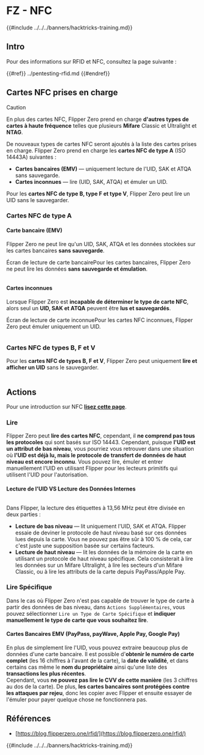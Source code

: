 # FZ - NFC

{{#include ../../../banners/hacktricks-training.md}}

## Intro <a href="#id-9wrzi" id="id-9wrzi"></a>

Pour des informations sur RFID et NFC, consultez la page suivante :

{{#ref}}
../pentesting-rfid.md
{{#endref}}

## Cartes NFC prises en charge <a href="#id-9wrzi" id="id-9wrzi"></a>

> [!CAUTION]
> En plus des cartes NFC, Flipper Zero prend en charge **d'autres types de cartes à haute fréquence** telles que plusieurs **Mifare** Classic et Ultralight et **NTAG**.

De nouveaux types de cartes NFC seront ajoutés à la liste des cartes prises en charge. Flipper Zero prend en charge les **cartes NFC de type A** (ISO 14443A) suivantes :

- **Cartes bancaires (EMV)** — uniquement lecture de l'UID, SAK et ATQA sans sauvegarde.
- **Cartes inconnues** — lire (UID, SAK, ATQA) et émuler un UID.

Pour les **cartes NFC de type B, type F et type V**, Flipper Zero peut lire un UID sans le sauvegarder.

### Cartes NFC de type A <a href="#uvusf" id="uvusf"></a>

#### Carte bancaire (EMV) <a href="#kzmrp" id="kzmrp"></a>

Flipper Zero ne peut lire qu'un UID, SAK, ATQA et les données stockées sur les cartes bancaires **sans sauvegarde**.

Écran de lecture de carte bancairePour les cartes bancaires, Flipper Zero ne peut lire les données **sans sauvegarde et émulation**.

<figure><img src="https://cdn.flipperzero.one/Monosnap_Miro_2022-08-17_12-26-31.png?auto=format&ixlib=react-9.1.1&h=916&w=2662" alt=""><figcaption></figcaption></figure>

#### Cartes inconnues <a href="#id-37eo8" id="id-37eo8"></a>

Lorsque Flipper Zero est **incapable de déterminer le type de carte NFC**, alors seul un **UID, SAK et ATQA** peuvent être **lus et sauvegardés**.

Écran de lecture de carte inconnuePour les cartes NFC inconnues, Flipper Zero peut émuler uniquement un UID.

<figure><img src="https://cdn.flipperzero.one/Monosnap_Miro_2022-08-17_12-27-53.png?auto=format&ixlib=react-9.1.1&h=932&w=2634" alt=""><figcaption></figcaption></figure>

### Cartes NFC de types B, F et V <a href="#wyg51" id="wyg51"></a>

Pour les **cartes NFC de types B, F et V**, Flipper Zero peut uniquement **lire et afficher un UID** sans le sauvegarder.

<figure><img src="https://archbee.imgix.net/3StCFqarJkJQZV-7N79yY/zBU55Fyj50TFO4U7S-OXH_screenshot-2022-08-12-at-182540.png?auto=format&ixlib=react-9.1.1&h=1080&w=2704" alt=""><figcaption></figcaption></figure>

## Actions

Pour une introduction sur NFC [**lisez cette page**](../pentesting-rfid.md#high-frequency-rfid-tags-13.56-mhz).

### Lire

Flipper Zero peut **lire des cartes NFC**, cependant, il **ne comprend pas tous les protocoles** qui sont basés sur ISO 14443. Cependant, puisque **l'UID est un attribut de bas niveau**, vous pourriez vous retrouver dans une situation où **l'UID est déjà lu, mais le protocole de transfert de données de haut niveau est encore inconnu**. Vous pouvez lire, émuler et entrer manuellement l'UID en utilisant Flipper pour les lecteurs primitifs qui utilisent l'UID pour l'autorisation.

#### Lecture de l'UID VS Lecture des Données Internes <a href="#reading-the-uid-vs-reading-the-data-inside" id="reading-the-uid-vs-reading-the-data-inside"></a>

<figure><img src="../../../images/image (217).png" alt=""><figcaption></figcaption></figure>

Dans Flipper, la lecture des étiquettes à 13,56 MHz peut être divisée en deux parties :

- **Lecture de bas niveau** — lit uniquement l'UID, SAK et ATQA. Flipper essaie de deviner le protocole de haut niveau basé sur ces données lues depuis la carte. Vous ne pouvez pas être sûr à 100 % de cela, car c'est juste une supposition basée sur certains facteurs.
- **Lecture de haut niveau** — lit les données de la mémoire de la carte en utilisant un protocole de haut niveau spécifique. Cela consisterait à lire les données sur un Mifare Ultralight, à lire les secteurs d'un Mifare Classic, ou à lire les attributs de la carte depuis PayPass/Apple Pay.

### Lire Spécifique

Dans le cas où Flipper Zero n'est pas capable de trouver le type de carte à partir des données de bas niveau, dans `Actions Supplémentaires`, vous pouvez sélectionner `Lire un Type de Carte Spécifique` et **indiquer manuellement** **le type de carte que vous souhaitez lire**.

#### Cartes Bancaires EMV (PayPass, payWave, Apple Pay, Google Pay) <a href="#emv-bank-cards-paypass-paywave-apple-pay-google-pay" id="emv-bank-cards-paypass-paywave-apple-pay-google-pay"></a>

En plus de simplement lire l'UID, vous pouvez extraire beaucoup plus de données d'une carte bancaire. Il est possible d'**obtenir le numéro de carte complet** (les 16 chiffres à l'avant de la carte), la **date de validité**, et dans certains cas même le **nom du propriétaire** ainsi qu'une liste des **transactions les plus récentes**.\
Cependant, vous **ne pouvez pas lire le CVV de cette manière** (les 3 chiffres au dos de la carte). De plus, **les cartes bancaires sont protégées contre les attaques par rejeu**, donc les copier avec Flipper et ensuite essayer de l'émuler pour payer quelque chose ne fonctionnera pas.

## Références

- [https://blog.flipperzero.one/rfid/](https://blog.flipperzero.one/rfid/)

{{#include ../../../banners/hacktricks-training.md}}
